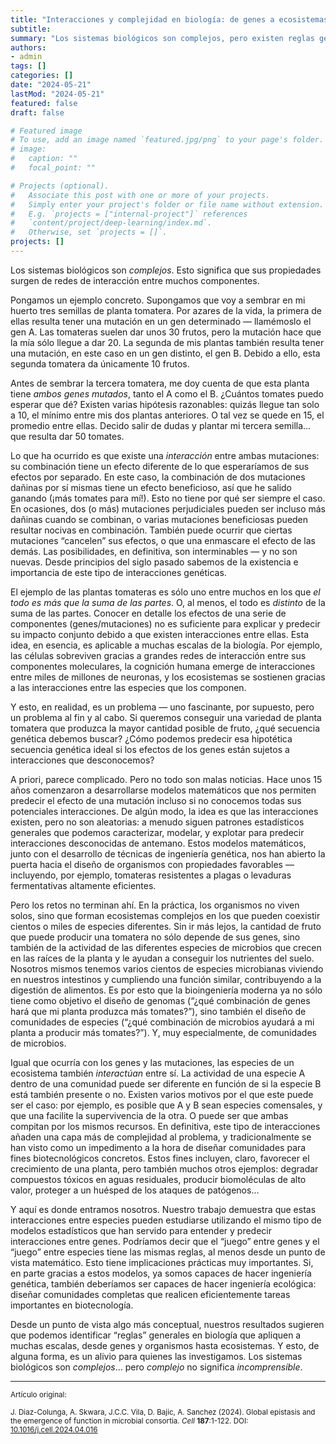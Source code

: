 ```yaml
---
title: "Interacciones y complejidad en biología: de genes a ecosistemas"
subtitle:
summary: "Los sistemas biológicos son complejos, pero existen reglas generales que nos permiten explicar y predecir sus comportamientos. En nuestro último trabajo, demostramos que las interacciones entre los genes de un organismo y las interacciones entre las especies de une cosistema siguen patrones similares desde un punto de vista matemático."
authors:
- admin
tags: []
categories: []
date: "2024-05-21"
lastMod: "2024-05-21"
featured: false
draft: false

# Featured image
# To use, add an image named `featured.jpg/png` to your page's folder. 
# image:
#   caption: ""
#   focal_point: ""

# Projects (optional).
#   Associate this post with one or more of your projects.
#   Simply enter your project's folder or file name without extension.
#   E.g. `projects = ["internal-project"]` references 
#   `content/project/deep-learning/index.md`.
#   Otherwise, set `projects = []`.
projects: []
---
```


Los sistemas biológicos son _complejos_. Esto significa que sus propiedades surgen de redes de interacción entre muchos componentes.

Pongamos un ejemplo concreto. Supongamos que voy a sembrar en mi huerto tres semillas de planta tomatera. Por azares de la vida, la primera de ellas resulta tener una mutación en un gen determinado &mdash; llamémoslo el gen A. Las tomateras suelen dar unos 30 frutos, pero la mutación hace que la mía sólo llegue a dar 20. La segunda de mis plantas también resulta tener una mutación, en este caso en un gen distinto, el gen B. Debido a ello, esta segunda tomatera da únicamente 10 frutos.

Antes de sembrar la tercera tomatera, me doy cuenta de que esta planta tiene _ambos genes mutados_, tanto el A como el B. ¿Cuántos tomates puedo esperar que dé? Existen varias hipótesis razonables: quizás llegue tan solo a 10, el mínimo entre mis dos plantas anteriores. O tal vez se quede en 15, el promedio entre ellas. Decido salir de dudas y plantar mi tercera semilla... que resulta dar 50 tomates.

Lo que ha ocurrido es que existe una _interacción_ entre ambas mutaciones: su combinación tiene un efecto diferente de lo que esperaríamos de sus efectos por separado. En este caso, la combinación de dos mutaciones dañinas por sí mismas tiene un efecto beneficioso, así que he salido ganando (¡más tomates para mí!). Esto no tiene por qué ser siempre el caso. En ocasiones, dos (o más) mutaciones perjudiciales pueden ser incluso más dañinas cuando se combinan, o varias mutaciones beneficiosas pueden resultar nocivas en combinación. También puede ocurrir que ciertas mutaciones “cancelen” sus efectos, o que una enmascare el efecto de las demás. Las posibilidades, en definitiva, son interminables &mdash; y no son nuevas. Desde principios del siglo pasado sabemos de la existencia e importancia de este tipo de interacciones genéticas.

El ejemplo de las plantas tomateras es sólo uno entre muchos en los que _el todo es más que la suma de las partes_. O, al menos, el todo es _distinto_ de la suma de las partes. Conocer en detalle los efectos de una serie de componentes (genes/mutaciones) no es suficiente para explicar y predecir su impacto conjunto debido a que existen interacciones entre ellas. Esta idea, en esencia, es aplicable a muchas escalas de la biología. Por ejemplo, las células sobreviven gracias a grandes redes de interacción entre sus componentes moleculares, la cognición humana emerge de interacciones entre miles de millones de neuronas, y los ecosistemas se sostienen gracias a las interacciones entre las especies que los componen.

Y esto, en realidad, es un problema &mdash; uno fascinante, por supuesto, pero un problema al fin y al cabo. Si queremos conseguir una variedad de planta tomatera que produzca la mayor cantidad posible de fruto, ¿qué secuencia genética debemos buscar? ¿Cómo podemos predecir esa hipotética secuencia genética ideal si los efectos de los genes están sujetos a interacciones que desconocemos?

A priori, parece complicado. Pero no todo son malas noticias. Hace unos 15 años comenzaron a desarrollarse modelos matemáticos que nos permiten predecir el efecto de una mutación incluso si no conocemos todas sus potenciales interacciones. De algún modo, la idea es que las interacciones existen, pero no son aleatorias: a menudo siguen patrones estadísticos generales que podemos caracterizar, modelar, y explotar para predecir interacciones desconocidas de antemano. Estos modelos matemáticos, junto con el desarrollo de técnicas de ingeniería genética, nos han abierto la puerta hacia el diseño de organismos con propiedades favorables &mdash; incluyendo, por ejemplo, tomateras resistentes a plagas o levaduras fermentativas altamente eficientes.

Pero los retos no terminan ahí. En la práctica, los organismos no viven solos, sino que forman ecosistemas complejos en los que pueden coexistir cientos o miles de especies diferentes. Sin ir más lejos, la cantidad de fruto que puede producir una tomatera no sólo depende de sus genes, sino también de la actividad de las diferentes especies de microbios que crecen en las raíces de la planta y le ayudan a conseguir los nutrientes del suelo. Nosotros mismos tenemos varios cientos de especies microbianas viviendo en nuestros intestinos y cumpliendo una función similar, contribuyendo a la digestión de alimentos. Es por esto que la bioingeniería moderna ya no sólo tiene como objetivo el diseño de genomas (“¿qué combinación de genes hará que mi planta produzca más tomates?”), sino también el diseño de comunidades de especies (“¿qué combinación de microbios ayudará a mi planta a producir más tomates?”). Y, muy especialmente, de comunidades de microbios.

Igual que ocurría con los genes y las mutaciones, las especies de un ecosistema también _interactúan_ entre sí. La actividad de una especie A dentro de una comunidad puede ser diferente en función de si la especie B está también presente o no. Existen varios motivos por el que este puede ser el caso: por ejemplo, es posible que A y B sean especies comensales, y que una facilite la supervivencia de la otra. O puede ser que ambas compitan por los mismos recursos. En definitiva, este tipo de interacciones añaden una capa más de complejidad al problema, y tradicionalmente se han visto como un impedimento a la hora de diseñar comunidades para fines biotecnológicos concretos. Estos fines incluyen, claro, favorecer el crecimiento de una planta, pero también muchos otros ejemplos: degradar compuestos tóxicos en aguas residuales, producir biomoléculas de alto valor, proteger a un huésped de los ataques de patógenos...

Y aquí es donde entramos nosotros. Nuestro trabajo demuestra que estas interacciones entre especies pueden estudiarse utilizando el mismo tipo de modelos estadísticos que han servido para entender y predecir interacciones entre genes. Podríamos decir que el “juego” entre genes y el “juego” entre especies tiene las mismas reglas, al menos desde un punto de vista matemático. Esto tiene implicaciones prácticas muy importantes. Si, en parte gracias a estos modelos, ya somos capaces de hacer ingeniería genética, también deberíamos ser capaces de hacer ingeniería ecológica: diseñar comunidades completas que realicen eficientemente tareas importantes en biotecnología.

Desde un punto de vista algo más conceptual, nuestros resultados sugieren que podemos identificar “reglas” generales en biología que apliquen a muchas escalas, desde genes y organismos hasta ecosistemas. Y esto, de alguna forma, es un alivio para quienes las investigamos. Los sistemas biológicos son _complejos_... pero _complejo_ no significa _incomprensible_.

---

<small>Artículo original:</small>

<small>J. Diaz-Colunga, A. Skwara, J.C.C. Vila, D. Bajic, A. Sanchez (2024). Global epistasis and the emergence of function in microbial consortia. _Cell_ **187**:1-122. DOI: [10.1016/j.cell.2024.04.016](https://doi.org/10.1016/j.cell.2024.04.016)</small>
